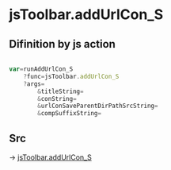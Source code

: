 # jsToolbar.addUrlCon_S

## Difinition by js action

```js.js

var=runAddUrlCon_S
	?func=jsToolbar.addUrlCon_S
	?args=
		&titleString=
		&conString=
		&urlConSaveParentDirPathSrcString=
		&compSuffixString=
```

## Src

-> [jsToolbar.addUrlCon_S](https://github.com/puutaro/CommandClick/blob/master/app/src/main/java/com/puutaro/commandclick/fragment_lib/terminal_fragment/js_interface/toolbar/JsToolbar.kt#L61)


